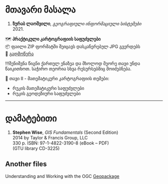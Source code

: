 # მთავარი მასალა

1. **ზურაბ ლაოშვილი**, *გეოგრაფიული ინფორმაციული სისტემები*  
   2021.

🗺️ **პრაქტიკული კარტოგრაფიის საფუძვლები**  
📦 ფაილი ZIP ფორმატში შეიცავს დასკანერებულ JPG გვერდებს  
🔗 [გადმოწერა](https://cloud.mail.ru/public/js3t/PQ6wiuvrC)  

!!!შენიშვნა
    წიგნი ქართულ ენაზეა და მხოლოდ მეორე თავი უნდა წაიკითხოთ. საჭირო თეორია სხვა რესურსებშიც მოიძებნება.

📖 თავი II - მათემატიკური კარტოგრაფიის თემები:
- რუკის მათემატიკური საფუძვლები  
- რუკის გეოდეზიური საფუძვლები

---

# დამატებითი

1. **Stephen Wise**, *GIS Fundamentals* (Second Edition)  
   2014 by Taylor & Francis Group, LLC  
   330 p. ISBN: 97-1-4822-3190-8 (eBook – PDF)  
   (GTU library CD-3225)


## Another files

Understanding and Working with the OGC [Geopackage](https://proceedings.esri.com/library/userconf/proc17/tech-workshops/tw_2585-349.pdf) <br>
